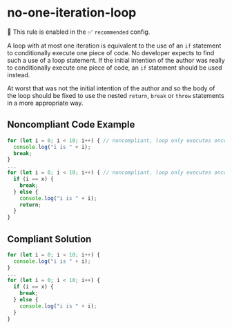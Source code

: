 # no-one-iteration-loop

💼 This rule is enabled in the ✅ `recommended` config.

<!-- end auto-generated rule header -->

A loop with at most one iteration is equivalent to the use of an `if` statement to conditionally execute one piece of code. No developer expects to find such a use of a loop statement. If the initial intention of the author was really to conditionally execute one piece of code, an `if` statement should be used instead.
 
At worst that was not the initial intention of the author and so the body of the loop should be fixed to use the nested `return`, `break` or `throw` statements in a more appropriate way.

## Noncompliant Code Example

```javascript
for (let i = 0; i < 10; i++) { // noncompliant, loop only executes once
  console.log("i is " + i);
  break;
}
...
for (let i = 0; i < 10; i++) { // noncompliant, loop only executes once
  if (i == x) {
    break;
  } else {
    console.log("i is " + i);
    return;
  }
}
```

## Compliant Solution

```javascript
for (let i = 0; i < 10; i++) {
  console.log("i is " + i);
}
...
for (let i = 0; i < 10; i++) {
  if (i == x) {
    break;
  } else {
    console.log("i is " + i);
  }
}
```
